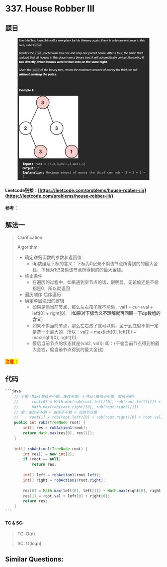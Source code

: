 # 337. House Robber III

## 题目

<figure><img src="../../.gitbook/assets/image (1) (1) (1) (1).png" alt=""><figcaption></figcaption></figure>

#### Leetcode链接：[https://leetcode.com/problems/house-robber-iii/](https://leetcode.com/problems/house-robber-iii/)

#### 参考：

## 解法一

> Clarification:&#x20;
>
> Algorithm:&#x20;
>
>
>
> * 确定递归函数的参数和返回值
>   * dp数组及下标的含义：下标为0记录不偷该节点所得到的的最大金钱，下标为1记录偷该节点所得到的的最大金钱。
> * 终止条件
>   * 在遍历的过程中，如果遇到空节点的话，很明显，无论偷还是不偷都是0，所以就返回
> * 遍历顺序 后序遍历
> * 确定单层递归的逻辑
>   * 如果是偷当前节点，那么左右孩子就不能偷，val1 = cur->val + left\[0] + right\[0]; （**如果对下标含义不理解就再回顾一下dp数组的含义**）
>   * 如果不偷当前节点，那么左右孩子就可以偷，至于到底偷不偷一定是选一个最大的，所以：val2 = max(left\[0], left\[1]) + max(right\[0], right\[1]);
>   * 最后当前节点的状态就是{val2, val1}; 即：{不偷当前节点得到的最大金钱，偷当前节点得到的最大金钱}

#### <mark style="color:red;">注意：</mark>

## 代码

````java
```java
    // 不偷：Max(左孩子不偷，左孩子偷) + Max(右孩子不偷，右孩子偷)
    //      root[0] = Math.max(rob(root.left)[0], rob(root.left)[1]) +
    //      Math.max(rob(root.right)[0], rob(root.right)[1])
    // 偷：左孩子不偷 + 右孩子不偷 + 当前节点偷
    //     root[1] = rob(root.left)[0] + rob(root.right)[0] + root.val;
    public int rob3(TreeNode root) {
        int[] res = robAction1(root);
        return Math.max(res[0], res[1]);
    }

    int[] robAction1(TreeNode root) {
        int res[] = new int[2];
        if (root == null)
            return res;

        int[] left = robAction1(root.left);
        int[] right = robAction1(root.right);

        res[0] = Math.max(left[0], left[1]) + Math.max(right[0], right[1]);
        res[1] = root.val + left[0] + right[0];
        return res;
    }
```
````

#### TC & SC:&#x20;

> TC: O(n)
>
> SC: O(logn)

## **Similar Questions:**&#x20;
